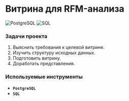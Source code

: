 # **Витрина для RFM-анализа**

![PostgreSQL](https://img.shields.io/badge/-PostgreSQL-salad)
![SQL](https://img.shields.io/badge/-SQL-pink)

### **Задачи проекта**
1. Выяснить требования к целевой витрине.
2. Изучить структуру исходных данных.
3. Подготовить витрину.
4. Доработать представления.

### **Используемые инструменты**

- **`PostgreSQL`**
- **`SQL`**



